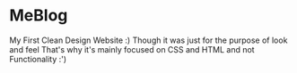 # MeBlog
My First Clean Design Website :) Though it was just for the purpose of look and feel That's why it's mainly focused on CSS and HTML and not Functionality :')
